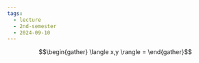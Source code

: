 ```yaml
---
tags:
  - lecture
  - 2nd-semester
  - 2024-09-10
---
```

$$\begin{gather}
\langle x,y \rangle = 
\end{gather}$$